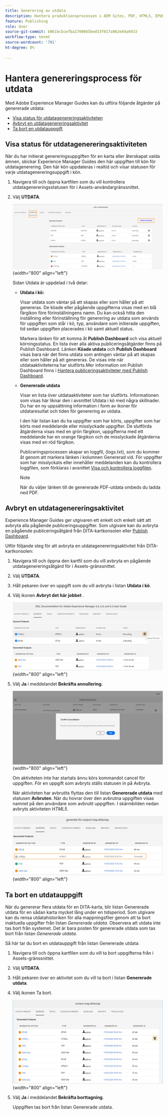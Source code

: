 ```yaml
---
title: Generering av utdata
description: Hantera produktionsprocessen i AEM Sites, PDF, HTML5, EPUB, custom och JSON via DITA-OT, PDF-publicering och FMPS i AEM Guides.
feature: Publishing
role: User
source-git-commit: b061bcbcefba1700665bed33f017a962e84a0433
workflow-type: tm+mt
source-wordcount: '781'
ht-degree: 0%

---
```


# Hantera genereringsprocess för utdata

Med Adobe Experience Manager Guides kan du utföra följande åtgärder på genererade utdata:

- [Visa status för utdatagenereringsaktiviteten](#view-the-status-of-the-output-generation-task)
- [Avbryt en utdatagenereringsaktivitet](#cancel-an-output-generation-task)
- [Ta bort en utdatauppgift](#delete-an-output-task)

## Visa status för utdatagenereringsaktiviteten

När du har initierat genereringsuppgiften för en karta eller återskapat valda ämnen, skickar Experience Manager Guides den här uppgiften till kön för utdatagenerering. Den här kön uppdateras i realtid och visar statusen för varje utdatagenereringsuppgift i kön.

1. Navigera till och öppna kartfilen som du vill kontrollera utdatagenereringsstatusen för i Assets-användargränssnittet.

1. Välj **UTDATA**.

   ![](images/output-queued.png){width="800" align="left"}

   Sidan Utdata är uppdelad i två delar:

   - **Utdata i kö:**

     Visar utdata som väntar på att skapas eller som håller på att genereras. De köade eller pågående uppgifterna visas med en blå färgikon före förinställningens namn. Du kan också hitta den inställning eller förinställning för generering av utdata som används för uppgiften som står i kö, typ, användare som initierade uppgiften, tid sedan uppgiften placerades i kö samt aktuell status.

     Markera länken för att komma åt **Publish Dashboard** och visa aktuell körningsstatus. En lista över alla aktiva publiceringsåtgärder finns på Publish Dashboard. Länken **Köade utdata** och **Publish Dashboard** visas bara när det finns utdata som antingen väntar på att skapas eller som håller på att genereras. De visas inte när utdataaktiviteterna har slutförts.Mer information om Publish Dashboard finns i [Hantera publiceringsaktiviteter med Publish Dashboard](generate-output-publish-dashboard.md#).

   - **Genererade utdata**

     Visar en lista över utdataaktiviteter som har slutförts. Informationen som visas här liknar den i avsnittet Utdata i kö med några skillnader. Du har en ny uppsättning information i form av ikoner för utdataresultat och tiden för generering av utdata.

     I den här listan kan du ha uppgifter som har körts, uppgifter som har körts med meddelande eller misslyckade uppgifter. De slutförda åtgärderna visas med en grön färgikon, uppgifterna med ett meddelande har en orange färgikon och de misslyckade åtgärderna visas med en röd färgikon.

     Publiceringsprocessen skapar en loggfil, \(logs.txt\), som du kommer åt genom att markera länken i kolumnen Genererad vid. För uppgifter som har misslyckats eller innehåller meddelanden kan du kontrollera loggfilen, som förklaras i avsnittet [Visa och kontrollera loggfilen](generate-output-basic-troubleshooting.md#id1822G0P0CHS).

     >[!NOTE]
     >
     > När du väljer länken till de genererade PDF-utdata ombeds du ladda ned PDF.


## Avbryt en utdatagenereringsaktivitet

Experience Manager Guides ger utgivaren ett enkelt och enkelt sätt att avbryta alla pågående publiceringsuppgifter. Som utgivare kan du avbryta en pågående publiceringsåtgärd från DITA-kartkonsolen eller [Publish Dashboard](generate-output-publish-dashboard.md#).

Utför följande steg för att avbryta en utdatagenereringsaktivitet från DITA-kartkonsolen:

1. Navigera till och öppna den kartfil som du vill avbryta en pågående utdatagenereringsåtgärd för i Assets-gränssnittet.

1. Välj **UTDATA**.

1. Håll pekaren över en uppgift som du vill avbryta i listan **Utdata i kö**.

1. Välj ikonen **Avbryt det här jobbet** .

   ![](images/cancel-publish-task-map-console.png){width="800" align="left"}

1. Välj **Ja** i meddelandet **Bekräfta annullering**.

   ![](images/confirm-cancel-output-map-console.png){width="800" align="left"}

   Om aktiviteten inte har startats ännu körs kommandot cancel för uppgiften. För en uppgift som avbryts ställs statusen in på Avbryta.

   När aktiviteten har avbrutits flyttas den till listan **Genererade utdata** med statusen **Avbruten**. När du hovrar över den avbrutna uppgiften visas namnet på den användare som avbrutit uppgiften. I skärmbilden nedan avbryts aktiviteten *HTML5*.

   ![](images/cancelled-output-task.png){width="800" align="left"}


## Ta bort en utdatauppgift

När du genererar flera utdata för en DITA-karta, blir listan Genererade utdata för en sådan karta mycket lång under en tidsperiod. Som utgivare kan du rensa utdatahistoriken för alla mappningsfiler genom att ta bort inaktuella uppgifter från listan *Genererade utdata*. Observera att utdata inte tas bort från systemet. Det är bara posten för genererade utdata som tas bort från listan *Genererade utdata*.

Så här tar du bort en utdatauppgift från listan Genererade utdata:

1. Navigera till och öppna kartfilen som du vill ta bort uppgifterna från i Assets-gränssnittet.

1. Välj **UTDATA**.

1. Håll pekaren över en aktivitet som du vill ta bort i listan **Genererade utdata**.

1. Välj ikonen Ta bort.

   ![](images/delete-output-task.png){width="800" align="left"}

1. Välj **Ja** i meddelandet **Bekräfta borttagning**.

   Uppgiften tas bort från listan Genererade utdata.

